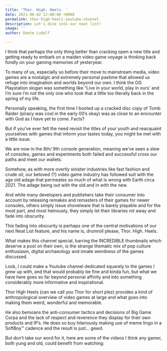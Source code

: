 ```yaml
---
title: 'Thor. High. Heels. '
date: 2021-06-02 22:00:00 +0000
permalink: thor-high-heels-youtube-channel
description: Let's dive into our neat list!
image: ''
author: Dante Ludolf

---
```


I think that perhaps the only thing better than cracking open a new title and getting ready to embark on a maiden video game voyage is thinking back fondly on your gaming memories of yesteryear.

To many of us, especially so before their move to mainstream media, video games are a nostalgic and extremely personal pastime that allowed us refuge into imagination and worlds beyond our own. I think the OG Playstation slogan was something like “Live in your world, play in ours’ and I’m sure I’m not the only one who took that a little too literally back in the spring of my life.

Personally speaking, the first time I booted up a cracked disc copy of Tomb Raider (piracy was cool in the early 00’s okay) was as close to an encounter with God as I have yet to come. Facts?

But if you’ve ever felt the need revisit the titles of your youth and reacquaint yourselves with games that inform your tastes today, you might be met with a little issue.

We are now in the 8th/ 9th console generation, meaning we’ve seen a slew of consoles, games and experiments both failed and successful cross our paths and meet our wallets.

Somehow, as with more overtly sinister industries like fast fashion and crude oil, our beloved (?) video game industry has followed suit with the age old adage that permeates so much of what is wrong with Earth circa 2021. The adage being out with the old and in with the new.

And while many developers and publishers take their consumer into account by releasing remakes and remasters of their games for newer consoles, others simply issue shovelware that is barely playable and for the most part, and most heinously, they simply let their libraries rot away and fade into obscurity.

This fading into obscurity is perhaps one of the central motivations of our next Neat List feature, and his name is, drumroll please, Thor. High. Heels.

What makes this channel special, barring the INCREDIBLE thumbnails which deserve a post on their own, is the strange thematic mix of pop culture enthusiasm, digital archaeology and innate weirdness of the games discussed.

Look, I could make a Youtube channel dedicated squarely to the games I grew up with, and that would probably be fine and kinda fun, but what we have here goes so far beyond personal affinity and into something considerably more informative and inspirational.

Thor High Heels (can we call you Thor for short plez) provides a kind of anthropological overview of video games at large and what goes into making them weird, wonderful and memorable.

He also bemoans the anti-consumer tactics and decisions of Big Game Corpa and the lack of respect and reverence they display for their own products and IP’s. He does so buy hilariously making use of meme lingo in a SoftBoy™ cadence and the result is just… gewd.

But don’t take our word for it, here are some of the videos I think any gamer, both yung and old, could benefit from watching: